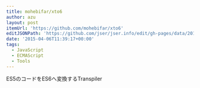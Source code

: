 ```yaml
---
title: mohebifar/xto6
author: azu
layout: post
itemUrl: 'https://github.com/mohebifar/xto6'
editJSONPath: 'https://github.com/jser/jser.info/edit/gh-pages/data/2015/04/index.json'
date: '2015-04-06T11:39:17+00:00'
tags:
  - JavaScript
  - ECMAScript
  - Tools
---
```

ES5のコードをES6へ変換するTranspiler

